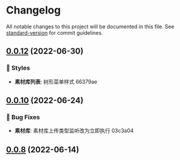 # Changelog

All notable changes to this project will be documented in this file. See [standard-version](https://github.com/conventional-changelog/standard-version) for commit guidelines.

## [0.0.12](/compare/v0.0.11...v0.0.12) (2022-06-30)


### 💄 Styles

* **素材库列表**: 树形菜单样式 66379ae



## [0.0.10](/compare/v0.0.9...v0.0.10) (2022-06-24)


### 🐛 Bug Fixes

* **素材库**: 素材库上传类型监听改为立即执行 03c3a04



## [0.0.8](/compare/v0.0.7...v0.0.8) (2022-06-14)
